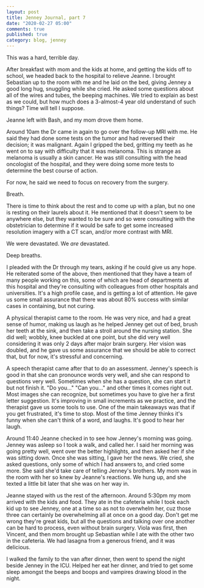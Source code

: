 ```yaml
---
layout: post
title: Jenney Journal, part 7
date: "2020-02-27 05:00"
comments: true
published: true
category: blog, jenney
---
```


This was a hard, terrible day.

After breakfast with mom and the kids at home, and getting the kids off to school, we headed back to the hospital to relieve Jeanne. I brought Sebastian up to the room with me and he laid on the bed, giving Jenney a good long hug, snuggling while she cried. He asked some questions about all of the wires and tubes, the beeping machines. We tried to explain as best as we could, but how much does a 3-almost-4 year old understand of such things? Time will tell I suppose.

Jeanne left with Bash, and my mom drove them home.

Around 10am the Dr came in again to go over the follow-up MRI with me. He said they had done some tests on the tumor and had reversed their decision; it was malignant. Again I gripped the bed, gritting my teeth as he went on to say with difficulty that it was melanoma. This is strange as melanoma is usually a skin cancer. He was still consulting with the head oncologist of the hospital, and they were doing some more tests to determine the best course of action.

For now, he said we need to focus on recovery from the surgery. 

Breath.

There is time to think about the rest and to come up with a plan, but no one is resting on their laurels about it. He mentioned that it doesn't seem to be anywhere else, but they wanted to be sure and so were consulting with the obstetrician to determine if it would be safe to get some increased resolution imagery with a CT scan, and/or more contrast with MRI.

We were devastated. We *are* devastated.

Deep breaths.

I pleaded with the Dr through my tears, asking if he could give us any hope. He reiterated some of the above, then mentioned that they have a team of many people working on this, some of which are head of departments at this hospital and they're consulting with colleagues from other hospitals and universities. It's a high profile case, and is getting a lot of attention. He gave us some small assurance that there was about 80% success with similar cases in containing, but not curing.

A physical therapist came to the room. He was very nice, and had a great sense of humor, making us laugh as he helped Jenney get out of bed, brush her teeth at the sink, and then take a stroll around the nursing station. She did well; wobbly, knee buckled at one point, but she did very well considering it was only 2 days after major brain surgery. Her vision was doubled, and he gave us some assurance that we should be able to correct that, but for now, it's stressful and concerning.

A speech therapist came after that to do an assessment. Jenney's speech is good in that she can pronounce words very well, and she can respond to questions very well. Sometimes when she has a question, she can start it but not finish it. "Do you..." "Can you..." and other times it comes right out. Most images she can recognize, but sometimes you have to give her a first letter suggestion. It's improving in small increments as we practice, and the therapist gave us some tools to use. One of the main takeaways was that if you get frustrated, it's time to stop. Most of the time Jenney thinks it's funny when she can't think of a word, and laughs. It's good to hear her laugh.

Around 11:40 Jeanne checked in to see how Jenney's morning was going. Jenney was asleep so I took a walk, and called her. I said her morning was going pretty well, went over the better highlights, and then asked her if she was sitting down. Once she was sitting, I gave her the news. We cried, she asked questions, only some of which I had answers to, and cried some more. She said she'd take care of telling Jenney's brothers. My mom was in the room with her so knew by Jeanne's reactions. We hung up, and she texted a little bit later that she was on her way in.

Jeanne stayed with us the rest of the afternoon. Around 5:30pm my mom arrived with the kids and food. They ate in the cafeteria while I took each kid up to see Jenney, one at a time so as not to overwhelm her, cuz those three can certainly be overwhelming all at once on a good day. Don't get me wrong they're great kids, but all the questions and talking over one another can be hard to process, even without brain surgery. Viola was first, then Vincent, and then mom brought up Sebastian while I ate with the other two in the cafeteria. We had lasagna from a generous friend, and it was delicious.

I walked the family to the van after dinner, then went to spend the night beside Jenney in the ICU. Helped her eat her dinner, and tried to get some sleep amongst the beeps and boops and vampires drawing blood in the night.